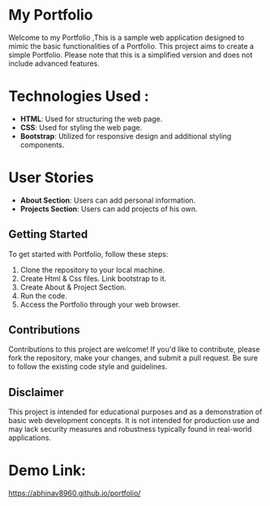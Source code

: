 # My Portfolio 
Welcome to my Portfolio ,This is a sample web application designed to mimic the basic functionalities of a Portfolio. This project aims to create a simple Portfolio. Please note that this is a simplified version and does not include advanced features.


# Technologies Used :
- **HTML**: Used for structuring the web page.
- **CSS**: Used for styling the web page.
- **Bootstrap**: Utilized for responsive design and additional styling components.

# User Stories 
- **About Section**: Users can add personal information.
- **Projects Section**: Users can add projects of his own.

## Getting Started

To get started with Portfolio, follow these steps:

1. Clone the repository to your local machine.
2. Create Html & Css files. Link bootstrap to it.
3. Create About & Project Section.
4. Run the code.
5. Access the Portfolio through your web browser.

## Contributions

Contributions to this project are welcome! If you'd like to contribute, please fork the repository, make your changes, and submit a pull request. Be sure to follow the existing code style and guidelines.

## Disclaimer

This project is intended for educational purposes and as a demonstration of basic web development concepts. It is not intended for production use and may lack security measures and robustness typically found in real-world applications.

# Demo Link:

https://abhinav8960.github.io/portfolio/
